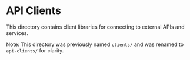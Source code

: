 # API Clients

This directory contains client libraries for connecting to external APIs and services.

Note: This directory was previously named `clients/` and was renamed to `api-clients/` for clarity.